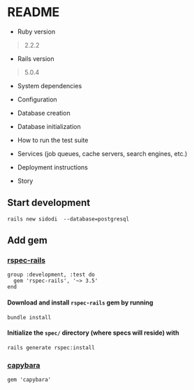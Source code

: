 # README

* Ruby version
> 2.2.2

* Rails version
> 5.0.4

* System dependencies

* Configuration

* Database creation

* Database initialization

* How to run the test suite

* Services (job queues, cache servers, search engines, etc.)

* Deployment instructions

* Story
## Start development
```
rails new sidodi  --database=postgresql
```

## Add gem
###  [rspec-rails](https://github.com/rspec/rspec-rails)
```
group :development, :test do
  gem 'rspec-rails', '~> 3.5'
end
```

#### Download and install `rspec-rails` gem by running
```
bundle install
```

#### Initialize the `spec/` directory (where specs will reside) with 
```
rails generate rspec:install
```

### [capybara](https://github.com/jnicklas/capybara)
```
gem 'capybara'
```